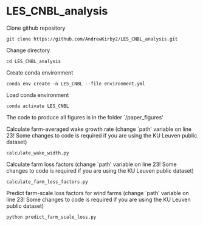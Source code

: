 # LES_CNBL_analysis
Clone github repository
```
git clone https://github.com/AndrewKirby2/LES_CNBL_analysis.git
```
Change directory
```
cd LES_CNBL_analysis
```
Create conda environment
```
conda env create -n LES_CNBL --file environment.yml
```
Load conda environment
```
conda activate LES_CNBL
```
The code to produce all figures is in the folder `/paper_figures'

Calculate farm-averaged wake growth rate (change `path' variable on line 23! Some changes to code is required if you are using the KU Leuven public dataset)
```
calculate_wake_width.py
```
Calculate farm loss factors (change `path' variable on line 23! Some changes to code is required if you are using the KU Leuven public dataset)
```
calculate_farm_loss_factors.py
```
Predict farm-scale loss factors for wind farms (change `path' variable on line 23! Some changes to code is required if you are using the KU Leuven public dataset)
```
python predict_farm_scale_loss.py
```
